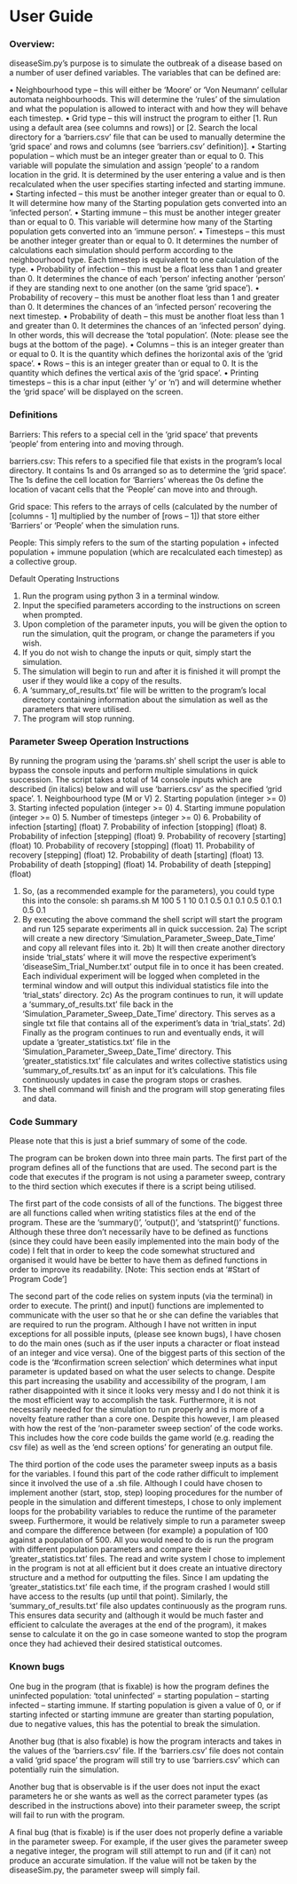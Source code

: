 <h1>User Guide</h1>



<h3>Overview:</h3>

diseaseSim.py’s purpose is to simulate the outbreak of a disease based on a number of user defined variables. The variables that can be defined are:

•	Neighbourhood type – this will either be ‘Moore’ or ‘Von Neumann’ cellular automata neighbourhoods. This will determine the ‘rules’ of the simulation and what the population is allowed to interact with and how they will behave each timestep.
•	Grid type – this will instruct the program to either [1. Run using a default area (see columns and rows)] or [2. Search the local directory for a ‘barriers.csv’ file that can be used to manually determine the ‘grid space’ and rows and columns (see ‘barriers.csv’ definition)].
•	Starting population – which must be an integer greater than or equal to 0. This variable will populate the simulation and assign ‘people’ to a random location in the grid. It is determined by the user entering a value and is then recalculated when the user specifies starting infected and starting immune.
•	Starting infected – this must be another integer greater than or equal to 0. It will determine how many of the Starting population gets converted into an ‘infected person’.
•	Starting immune – this must be another integer greater than or equal to 0. This variable will determine how many of the Starting population gets converted into an ‘immune person’.
•	Timesteps – this must be another integer greater than or equal to 0. It determines the number of calculations each simulation should perform according to the neighbourhood type. Each timestep is equivalent to one calculation of the type.
•	Probability of infection – this must be a float less than 1 and greater than 0. It determines the chance of each ‘person’ infecting another ‘person’ if they are standing next to one another (on the same ‘grid space’).
•	Probability of recovery – this must be another float less than 1 and greater than 0. It determines the chances of an ‘infected person’ recovering the next timestep.
•	Probability of death – this must be another float less than 1 and greater than 0. It determines the chances of an ‘infected person’ dying. In other words, this will decrease the ‘total population’. (Note: please see the bugs at the bottom of the page).
•	Columns – this is an integer greater than or equal to 0. It is the quantity which defines the horizontal axis of the ‘grid space’.
•	Rows – this is an integer greater than or equal to 0. It is the quantity which defines the vertical axis of the ‘grid space’.
•	Printing timesteps – this is a char input (either ‘y’ or ‘n’) and will determine whether the ‘grid space’ will be displayed on the screen.



<h3> Definitions </h3>

Barriers: This refers to a special cell in the ‘grid space’ that prevents ‘people’ from entering into and moving through.

barriers.csv: This refers to a specified file that exists in the program’s local directory. It contains 1s and 0s arranged so as to determine the ‘grid space’. The 1s define the cell location for ‘Barriers’ whereas the 0s define the location of vacant cells that the ‘People’ can move into and through.

Grid space: This refers to the arrays of cells (calculated by the number of [columns - 1] multiplied by the number of [rows – 1]) that store either ‘Barriers’ or ‘People’ when the simulation runs.

People: This simply refers to the sum of the starting population + infected population + immune population (which are recalculated each timestep) as a collective group.

Default Operating Instructions
1) Run the program using python 3 in a terminal window.
2) Input the specified parameters according to the instructions on screen when prompted.
3) Upon completion of the parameter inputs, you will be given the option to run the simulation, quit the program, or change the parameters if you wish.
4) If you do not wish to change the inputs or quit, simply start the simulation.
5) The simulation will begin to run and after it is finished it will prompt the user if they would like a copy of the results.
6) A ‘summary_of_results.txt’ file will be written to the program’s local directory containing information about the simulation as well as the parameters that were utilised.
7) The program will stop running.



<h3> Parameter Sweep Operation Instructions </h3> 

By running the program using the ‘params.sh’ shell script the user is able to bypass the console inputs and perform multiple simulations in quick succession. The script takes a total of 14 console inputs which are described (in italics) below and will use ‘barriers.csv’ as the specified ‘grid space’.
	1. Neighbourhood type (M or V)
	2. Starting population (integer >= 0)
	3. Starting infected population (integer >= 0)
	4. Starting immune population (integer >= 0)
	5. Number of timesteps (integer >= 0)
	6. Probability of infection [starting] (float)
	7. Probability of infection [stopping] (float)
	8. Probability of infection [stepping] (float)
	9. Probability of recovery [starting] (float)
	10. Probability of recovery [stopping] (float)
	11. Probability of recovery [stepping] (float)
	12. Probability of death [starting] (float)
	13. Probability of death [stopping] (float)
	14. Probability of death [stepping] (float)

1) So, (as a recommended example for the parameters), you could type this into the console:
sh params.sh M 100 5 1 10 0.1 0.5 0.1 0.1 0.5 0.1 0.1 0.5 0.1
2) By executing the above command the shell script will start the program and run 125 separate 	experiments all in quick succession. 
2a) The script will create a new directory ‘Simulation_Parameter_Sweep_Date_Time’ and copy all 	relevant files into it. 
2b) It will then create another directory inside ‘trial_stats’ where it will move the respective 	experiment’s ‘diseaseSim_Trial_Number.txt’ output file in to once it has been created. 
	Each individual experiment will be logged when completed in the terminal window and will 	output this individual statistics file into the ‘trial_stats’ directory.
2c) As the program continues to run, it will update a ‘summary_of_results.txt’ file back in the 	‘Simulation_Parameter_Sweep_Date_Time’ directory. This serves as a single txt file that 	contains all of the experiment’s data in ‘trial_stats’.
2d) Finally as the program continues to run and eventually ends, it will update a 	‘greater_statistics.txt’ file in the ‘Simulation_Parameter_Sweep_Date_Time’ directory.
	This ‘greater_statistics.txt’ file calculates and writes collective statistics using 	‘summary_of_results.txt’ as an input for it’s calculations. 
	This file continuously updates in case the program stops or crashes.
3) The shell command will finish and the program will stop generating files and data.



<h3>Code Summary</h3>

Please note that this is just a brief summary of some of the code.

The program can be broken down into three main parts. The first part of the program defines all of the functions that are used. The second part is the code that executes if the program is not using a parameter sweep, contrary to the third section which executes if there is a script being utilised.

The first part of the code consists of all of the functions. The biggest three are all functions called when writing statistics files at the end of the program. These are the ‘summary()’, ‘output()’, and ‘statsprint()’ functions. Although these three don’t necessarily have to be defined as functions (since they could have been easily implemented into the main body of the code) I felt that in order to keep the code somewhat structured and organised it would have be better to have them as defined functions in order to improve its readability. [Note: This section ends at ‘#Start of Program Code’]

The second part of the code relies on system inputs (via the terminal) in order to execute.
The print() and input() functions are implemented to communicate with the user so that he or she can define the variables that are required to run the program. Although I have not written in input exceptions for all possible inputs, (please see known bugs), I have chosen to do the main ones (such as if the user inputs a character or float instead of an integer and vice versa). 
One of the biggest parts of this section of the code is the ‘#confirmation screen selection’ which determines what input parameter is updated based on what the user selects to change. Despite this part increasing the usability and accessibility of the program, I am rather disappointed with it since it looks very messy and I do not think it is the most efficient way to accomplish the task. Furthermore, it is not necessarily needed for the simulation to run properly and is more of a novelty feature rather than a core one.
Despite this however, I am pleased with how the rest of the ‘non-parameter sweep section’ of the code works. This includes how the core code builds the game world (e.g. reading the csv file) as well as the ‘end screen options’ for generating an output file.

The third portion of the code uses the parameter sweep inputs as a basis for the variables. I found this part of the code rather difficult to implement since it involved the use of a .sh file. Although I could have chosen to implement another (start, stop, step) looping procedures for the number of people in the simulation and different timesteps, I chose to only implement loops for the probability variables to reduce the runtime of the parameter sweep.
Furthermore, it would be relatively simple to run a parameter sweep and compare the difference between (for example) a population of 100 against a population of 500. All you would need to do is run the program with different population parameters and compare their ‘greater_statistics.txt’ files.
The read and write system I chose to implement in the program is not at all efficient but it does create an intuative directory structure and a method for outputting the files. Since I am updating the ‘greater_statistics.txt’ file each time, if the program crashed I would still have access to the results (up until that point). Similarly, the ‘summary_of_results.txt’ file also updates continuously as the program runs. This ensures data security and (although it would be much faster and efficient to calculate the averages at the end of the program), it makes sense to calculate it on the go in case someone wanted to stop the program once they had achieved their desired statistical outcomes.



<h3>Known bugs</h3>

One bug in the program (that is fixable) is how the program defines the uninfected population:
‘total uninfected’ = starting population – starting infected – starting immune.
If starting population is given a value of 0, or if starting infected or starting immune are greater than starting population, due to negative values, this has the potential to break the simulation.

Another bug (that is also fixable) is how the program interacts and takes in the values of the ‘barriers.csv’ file. If the ‘barriers.csv’ file does not contain a valid ‘grid space’ the program will still try to use ‘barriers.csv’ which can potentially ruin the simulation.

Another bug that is observable is if the user does not input the exact parameters he or she wants as well as the correct parameter types (as described in the instructions above) into their parameter sweep, the script will fail to run with the program.

A final bug (that is fixable) is if the user does not properly define a variable in the parameter sweep. For example, if the user gives the parameter sweep a negative integer, the program will still attempt to run and (if it can) not produce an accurate simulation. If the value will not be taken by the diseaseSim.py, the parameter sweep will simply fail.
